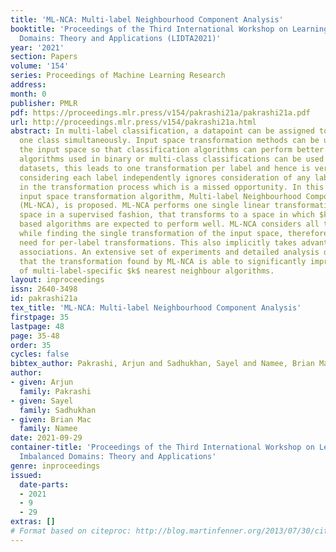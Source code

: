 ```yaml
---
title: 'ML-NCA: Multi-label Neighbourhood Component Analysis'
booktitle: 'Proceedings of the Third International Workshop on Learning with Imbalanced
  Domains: Theory and Applications (LIDTA2021)'
year: '2021'
section: Papers
volume: '154'
series: Proceedings of Machine Learning Research
address:
month: 0
publisher: PMLR
pdf: https://proceedings.mlr.press/v154/pakrashi21a/pakrashi21a.pdf
url: http://proceedings.mlr.press/v154/pakrashi21a.html
abstract: In multi-label classification, a datapoint can be assigned to more than
  one class simultaneously. Input space transformation methods can be used to transform
  the input space so that classification algorithms can perform better. Although existing
  algorithms used in binary or multi-class classifications can be used with multi-label
  datasets, this leads to one transformation per label and hence is very costly. Also,
  considering each label independently ignores consideration of any label associations
  in the transformation process which is a missed opportunity. In this work, a new
  input space transformation algorithm, Multi-label Neighbourhood Component Analysis
  (ML-NCA), is proposed. ML-NCA performs one single linear transformation of the input
  space in a supervised fashion, that transforms to a space in which $k$ nearest-neighbour
  based algorithms are expected to perform well. ML-NCA considers all the labels together
  while finding the single transformation of the input space, therefore omitting the
  need for per-label transformations. This also implicitly takes advantage of label
  associations. An extensive set of experiments and detailed analysis demonstrate
  that the transformation found by ML-NCA is able to significantly improve the performance
  of multi-label-specific $k$ nearest neighbour algorithms.
layout: inproceedings
issn: 2640-3498
id: pakrashi21a
tex_title: 'ML-NCA: Multi-label Neighbourhood Component Analysis'
firstpage: 35
lastpage: 48
page: 35-48
order: 35
cycles: false
bibtex_author: Pakrashi, Arjun and Sadhukhan, Sayel and Namee, Brian Mac
author:
- given: Arjun
  family: Pakrashi
- given: Sayel
  family: Sadhukhan
- given: Brian Mac
  family: Namee
date: 2021-09-29
container-title: 'Proceedings of the Third International Workshop on Learning with
  Imbalanced Domains: Theory and Applications'
genre: inproceedings
issued:
  date-parts:
  - 2021
  - 9
  - 29
extras: []
# Format based on citeproc: http://blog.martinfenner.org/2013/07/30/citeproc-yaml-for-bibliographies/
---
```


